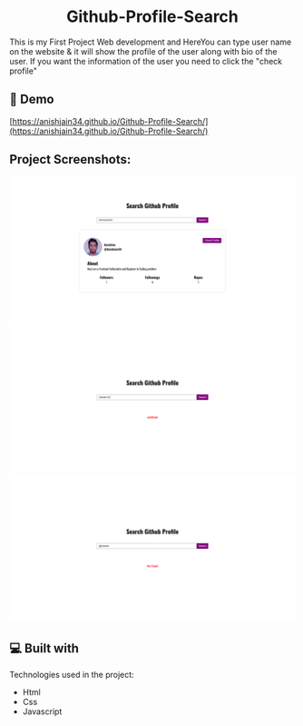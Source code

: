 <h1 align="center" id="title">Github-Profile-Search</h1>

<p id="description">This is my First Project Web development and HereYou can type user name on the website &amp; it will show the profile of the user along with bio of the user. If you want the information of the user you need to click the "check profile"</p>

<h2>🚀 Demo</h2>

[https://anishjain34.github.io/Github-Profile-Search/](https://anishjain34.github.io/Github-Profile-Search/)

<h2>Project Screenshots:</h2>

<img src="profilepage.png" alt="project-screenshot/">

<img src="undefined.png" alt="project-screenshot/">

<img src="notfound.png" alt="project-screenshot/">
  
  
<h2>💻 Built with</h2>

Technologies used in the project:

*   Html
*   Css
*   Javascript
